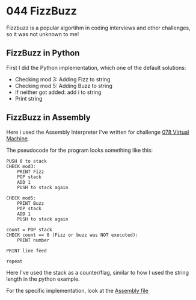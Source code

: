 # 044 FizzBuzz

Fizzbuzz is a popular algortihm in coding interviews and other challenges, so it was not unknown to me!

## FizzBuzz in Python
First I did the Python implementation, which one of the default solutions:
- Checking mod 3: Adding Fizz to string
- Checking mod 5: Adding Buzz to string
- If neither got added: add i to string
- Print string

## FizzBuzz in Assembly
Here i used the Assembly Interpreter I've written for challenge [078 Virtual Machine](../../Compiler_Interpreter_Debugger/078%20VirtualMachine/README.md).

The pseudocode for the program looks something like this:
```pseudo
PUSH 0 to stack
CHECK mod3:
    PRINT Fizz
    POP stack
    ADD 1
    PUSH to stack again

CHECK mod5:
    PRINT Buzz
    POP stack
    ADD 1
    PUSH to stack again

count = POP stack
CHECK count == 0 (Fizz or buzz was NOT executed):
    PRINT number

PRINT line feed

repeat
```

Here I've used the stack as a counter/flag, similar to how I used the string length in the python example.

For the specific implementation, look at the [Assembly file](./Fizzbuzz.asm)